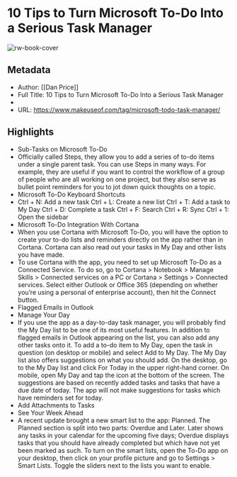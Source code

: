 # 10 Tips to Turn Microsoft To-Do Into a Serious Task Manager

![rw-book-cover](https://readwise-assets.s3.amazonaws.com/static/images/article0.00998d930354.png)

## Metadata
- Author: [[Dan Price]]
- Full Title: 10 Tips to Turn Microsoft To-Do Into a Serious Task Manager
- 
- URL: https://www.makeuseof.com/tag/microsoft-todo-task-manager/

## Highlights
- Sub-Tasks on Microsoft To-Do
- Officially called Steps, they allow you to add a series of to-do items under a single parent task.
  You can use Steps in many ways. For example, they are useful if you want to control the workflow of a group of people who are all working on one project, but they also serve as bullet point reminders for you to jot down quick thoughts on a topic.
- Microsoft To-Do Keyboard Shortcuts
- Ctrl + N: Add a new task
  Ctrl + L: Create a new list
  Ctrl + T: Add a task to My Day
  Ctrl + D: Complete a task
  Ctrl + F: Search
  Ctrl + R: Sync
  Ctrl + 1: Open the sidebar
- Microsoft To-Do Integration With Cortana
- When you use Cortana with Microsoft To-Do, you will have the option to create your to-do lists and reminders directly on the app rather than in Cortana. Cortana can also read out your tasks in My Day and other lists you have made.
- To use Cortana with the app, you need to set up Microsoft To-Do as a Connected Service. To do so, go to Cortana > Notebook > Manage Skills > Connected services on a PC or Cortana > Settings > Connected services. Select either Outlook or Office 365 (depending on whether you’re using a personal of enterprise account), then hit the Connect button.
- Flagged Emails in Outlook
- Manage Your Day
- If you use the app as a day-to-day task manager, you will probably find the My Day list to be one of its most useful features. In addition to flagged emails in Outlook appearing on the list, you can also add any other tasks onto it.
  To add a to-do item to My Day, open the task in question (on desktop or mobile) and select Add to My Day.
  The My Day list also offers suggestions on what you should add. On the desktop, go to the My Day list and click For Today in the upper right-hand corner. On mobile, open My Day and tap the icon at the bottom of the screen.
  The suggestions are based on recently added tasks and tasks that have a due date of today. The app will not make suggestions for tasks which have reminders set for today.
- Add Attachments to Tasks
- See Your Week Ahead
- A recent update brought a new smart list to the app: Planned.
  The Planned section is split into two parts: Overdue and Later. Later shows any tasks in your calendar for the upcoming five days; Overdue displays tasks that you should have already completed but which have not yet been marked as such.
  To turn on the smart lists, open the To-Do app on your desktop, then click on your profile picture and go to Settings > Smart Lists. Toggle the sliders next to the lists you want to enable.

